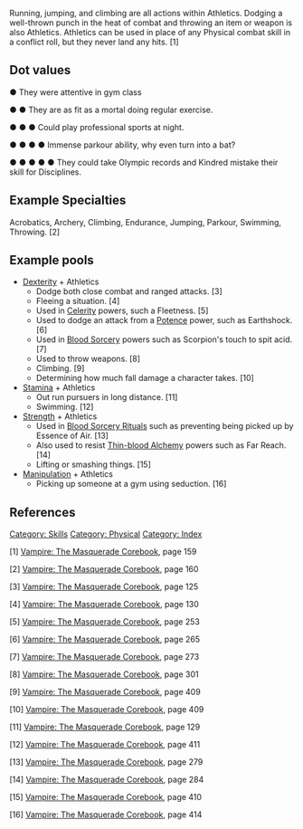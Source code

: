 Running, jumping, and climbing are all actions within Athletics. Dodging
a well-thrown punch in the heat of combat and throwing an item or weapon
is also Athletics. Athletics can be used in place of any Physical combat
skill in a conflict roll, but they never land any hits. [1]

## Dot values

● They were attentive in gym class

● ● They are as fit as a mortal doing regular exercise.

● ● ● Could play professional sports at night.

● ● ● ● Immense parkour ability, why even turn into a bat?

● ● ● ● ● They could take Olympic records and Kindred mistake their
skill for Disciplines.

## Example Specialties

Acrobatics, Archery, Climbing, Endurance, Jumping, Parkour, Swimming,
Throwing. [2]

## Example pools

- <a href="Dexterity" class="wikilink" title="Dexterity">Dexterity</a> +
  Athletics
  - Dodge both close combat and ranged attacks. [3]
  - Fleeing a situation. [4]
  - Used in
    <a href="Celerity" class="wikilink" title="Celerity">Celerity</a>
    powers, such a Fleetness. [5]
  - Used to dodge an attack from a
    <a href="Potence" class="wikilink" title="Potence">Potence</a>
    power, such as Earthshock. [6]
  - Used in
    <a href="Blood_Sorcery" class="wikilink" title="Blood Sorcery">Blood
    Sorcery</a> powers such as Scorpion's touch to spit acid. [7]
  - Used to throw weapons. [8]
  - Climbing. [9]
  - Determining how much fall damage a character takes. [10]
- <a href="Stamina" class="wikilink" title="Stamina">Stamina</a> +
  Athletics
  - Out run pursuers in long distance. [11]
  - Swimming. [12]
- <a href="Strength" class="wikilink" title="Strength">Strength</a> +
  Athletics
  - Used in <a href="Blood_Sorcery_Rituals" class="wikilink"
    title="Blood Sorcery Rituals">Blood Sorcery Rituals</a> such as
    preventing being picked up by Essence of Air. [13]
  - Also used to resist <a href="Thin-blood_Alchemy" class="wikilink"
    title="Thin-blood Alchemy">Thin-blood Alchemy</a> powers such as Far
    Reach. [14]
  - Lifting or smashing things. [15]
- <a href="Manipulation" class="wikilink"
  title="Manipulation">Manipulation</a> + Athletics
  - Picking up someone at a gym using seduction. [16]

## References

<a href="Category:_Skills" class="wikilink"
title="Category: Skills">Category: Skills</a>
<a href="Category:_Physical" class="wikilink"
title="Category: Physical">Category: Physical</a>
<a href="Category:_Index" class="wikilink"
title="Category: Index">Category: Index</a>

[1] <a href="Vampire:_The_Masquerade_Corebook" class="wikilink"
title="Vampire: The Masquerade Corebook">Vampire: The Masquerade
Corebook</a>, page 159

[2] <a href="Vampire:_The_Masquerade_Corebook" class="wikilink"
title="Vampire: The Masquerade Corebook">Vampire: The Masquerade
Corebook</a>, page 160

[3] <a href="Vampire:_The_Masquerade_Corebook" class="wikilink"
title="Vampire: The Masquerade Corebook">Vampire: The Masquerade
Corebook</a>, page 125

[4] <a href="Vampire:_The_Masquerade_Corebook" class="wikilink"
title="Vampire: The Masquerade Corebook">Vampire: The Masquerade
Corebook</a>, page 130

[5] <a href="Vampire:_The_Masquerade_Corebook" class="wikilink"
title="Vampire: The Masquerade Corebook">Vampire: The Masquerade
Corebook</a>, page 253

[6] <a href="Vampire:_The_Masquerade_Corebook" class="wikilink"
title="Vampire: The Masquerade Corebook">Vampire: The Masquerade
Corebook</a>, page 265

[7] <a href="Vampire:_The_Masquerade_Corebook" class="wikilink"
title="Vampire: The Masquerade Corebook">Vampire: The Masquerade
Corebook</a>, page 273

[8] <a href="Vampire:_The_Masquerade_Corebook" class="wikilink"
title="Vampire: The Masquerade Corebook">Vampire: The Masquerade
Corebook</a>, page 301

[9] <a href="Vampire:_The_Masquerade_Corebook" class="wikilink"
title="Vampire: The Masquerade Corebook">Vampire: The Masquerade
Corebook</a>, page 409

[10] <a href="Vampire:_The_Masquerade_Corebook" class="wikilink"
title="Vampire: The Masquerade Corebook">Vampire: The Masquerade
Corebook</a>, page 409

[11] <a href="Vampire:_The_Masquerade_Corebook" class="wikilink"
title="Vampire: The Masquerade Corebook">Vampire: The Masquerade
Corebook</a>, page 129

[12] <a href="Vampire:_The_Masquerade_Corebook" class="wikilink"
title="Vampire: The Masquerade Corebook">Vampire: The Masquerade
Corebook</a>, page 411

[13] <a href="Vampire:_The_Masquerade_Corebook" class="wikilink"
title="Vampire: The Masquerade Corebook">Vampire: The Masquerade
Corebook</a>, page 279

[14] <a href="Vampire:_The_Masquerade_Corebook" class="wikilink"
title="Vampire: The Masquerade Corebook">Vampire: The Masquerade
Corebook</a>, page 284

[15] <a href="Vampire:_The_Masquerade_Corebook" class="wikilink"
title="Vampire: The Masquerade Corebook">Vampire: The Masquerade
Corebook</a>, page 410

[16] <a href="Vampire:_The_Masquerade_Corebook" class="wikilink"
title="Vampire: The Masquerade Corebook">Vampire: The Masquerade
Corebook</a>, page 414
